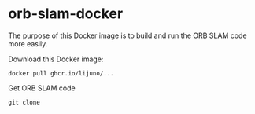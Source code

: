 # orb-slam-docker

The purpose of this Docker image is to build and run the ORB SLAM code more easily.

Download this Docker image:

```
docker pull ghcr.io/lijuno/...
```

Get ORB SLAM code

```
git clone 
